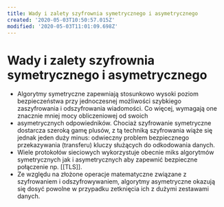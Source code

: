 ```yaml
---
title: Wady i zalety szyfrownia symetrycznego i asymetrycznego
created: '2020-05-03T10:50:57.015Z'
modified: '2020-05-03T11:01:09.698Z'
---
```


# Wady i zalety szyfrownia symetrycznego i asymetrycznego

* Algorytmy symetryczne zapewniają stosunkowo wysoki poziom bezpieczeństwa przy jednoczesnej możliwości szybkiego zaszyfrowania i odszyfrowania wiadomości. Co więcej, wymagają one znacznie mniej mocy obliczeniowej od swoich 
* asymetrycznych odpowiedników.
Chociaż szyfrowanie symetryczne dostarcza szeroką gamę plusów, z tą techniką szyfrowania wiąże się jednak jeden duży minus: odwieczny problem bezpiecznego przekazywania (transferu) kluczy służących do odkodowania danych.
* Wiele protokołów sieciowych wykorzystuje obecnie miks algorytmów symetrycznych jak i asymetrycznych aby zapewnić bezpieczne połączenie np. [[TLS]].
* Ze względu na złożone operacje matematyczne związane z szyfrowaniem i odszyfrowywaniem, algorytmy asymetryczne okazują się dosyć powolne w przypadku zetknięcia ich z dużymi zestawami danych.

